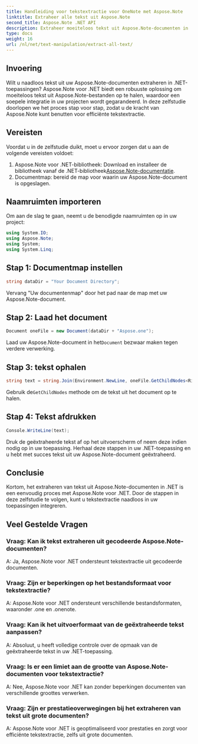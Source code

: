 ```yaml
---
title: Handleiding voor tekstextractie voor OneNote met Aspose.Note
linktitle: Extraheer alle tekst uit Aspose.Note
second_title: Aspose.Note .NET API
description: Extraheer moeiteloos tekst uit Aspose.Note-documenten in .NET met Aspose.Note voor .NET. Volg onze stapsgewijze handleiding voor een naadloze integratie.
type: docs
weight: 16
url: /nl/net/text-manipulation/extract-all-text/
---
```

## Invoering
Wilt u naadloos tekst uit uw Aspose.Note-documenten extraheren in .NET-toepassingen? Aspose.Note voor .NET biedt een robuuste oplossing om moeiteloos tekst uit Aspose.Note-bestanden op te halen, waardoor een soepele integratie in uw projecten wordt gegarandeerd. In deze zelfstudie doorlopen we het proces stap voor stap, zodat u de kracht van Aspose.Note kunt benutten voor efficiënte tekstextractie.
## Vereisten
Voordat u in de zelfstudie duikt, moet u ervoor zorgen dat u aan de volgende vereisten voldoet:
1.  Aspose.Note voor .NET-bibliotheek: Download en installeer de bibliotheek vanaf de .NET-bibliotheek[Aspose.Note-documentatie](https://reference.aspose.com/note/net/).
2. Documentmap: bereid de map voor waarin uw Aspose.Note-document is opgeslagen.
## Naamruimten importeren
Om aan de slag te gaan, neemt u de benodigde naamruimten op in uw project:
```csharp
using System.IO;
using Aspose.Note;
using System;
using System.Linq;
```
## Stap 1: Documentmap instellen
```csharp
string dataDir = "Your Document Directory";
```
Vervang "Uw documentenmap" door het pad naar de map met uw Aspose.Note-document.
## Stap 2: Laad het document
```csharp
Document oneFile = new Document(dataDir + "Aspose.one");
```
Laad uw Aspose.Note-document in het`Document` bezwaar maken tegen verdere verwerking.
## Stap 3: tekst ophalen
```csharp
string text = string.Join(Environment.NewLine, oneFile.GetChildNodes<RichText>().Select(e => e.Text)) + Environment.NewLine;
```
 Gebruik de`GetChildNodes` methode om de tekst uit het document op te halen.
## Stap 4: Tekst afdrukken
```csharp
Console.WriteLine(text);
```
Druk de geëxtraheerde tekst af op het uitvoerscherm of neem deze indien nodig op in uw toepassing.
Herhaal deze stappen in uw .NET-toepassing en u hebt met succes tekst uit uw Aspose.Note-document geëxtraheerd.
## Conclusie
Kortom, het extraheren van tekst uit Aspose.Note-documenten in .NET is een eenvoudig proces met Aspose.Note voor .NET. Door de stappen in deze zelfstudie te volgen, kunt u tekstextractie naadloos in uw toepassingen integreren.
## Veel Gestelde Vragen
### Vraag: Kan ik tekst extraheren uit gecodeerde Aspose.Note-documenten?
A: Ja, Aspose.Note voor .NET ondersteunt tekstextractie uit gecodeerde documenten.
### Vraag: Zijn er beperkingen op het bestandsformaat voor tekstextractie?
A: Aspose.Note voor .NET ondersteunt verschillende bestandsformaten, waaronder .one en .onenote.
### Vraag: Kan ik het uitvoerformaat van de geëxtraheerde tekst aanpassen?
A: Absoluut, u heeft volledige controle over de opmaak van de geëxtraheerde tekst in uw .NET-toepassing.
### Vraag: Is er een limiet aan de grootte van Aspose.Note-documenten voor tekstextractie?
A: Nee, Aspose.Note voor .NET kan zonder beperkingen documenten van verschillende groottes verwerken.
### Vraag: Zijn er prestatieoverwegingen bij het extraheren van tekst uit grote documenten?
A: Aspose.Note voor .NET is geoptimaliseerd voor prestaties en zorgt voor efficiënte tekstextractie, zelfs uit grote documenten.